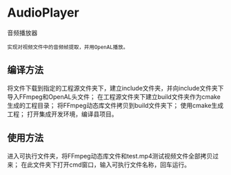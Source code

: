 # AudioPlayer
音频播放器

    实现对视频文件中的音频帧提取，并用OpenAL播放。
## 编译方法
将文件下载到指定的工程源文件夹下，建立include文件夹，并向include文件夹下导入FFmpeg和OpenAL头文件；
在工程源文件夹下建立build文件夹作为cmake生成的工程目录；
将FFmpeg动态库文件拷贝到build文件夹下；
使用cmake生成工程；
打开集成开发环境，编译县项目。
## 使用方法
进入可执行文件夹，将FFmpeg动态库文件和test.mp4测试视频文件全部拷贝过来；
在此文件夹下打开cmd窗口，输入可执行文件名称，回车运行。

